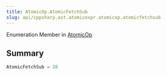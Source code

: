 ```yaml
---
title: AtomicOp.AtomicFetchSub
slug: api/cppsharp.ast.atomicexpr.atomicop.atomicfetchsub
---
```

Enumeration Member in [AtomicOp](/api/cppsharp/ast/atomicexpr/atomicop)

## Summary



```csharp
AtomicFetchSub = 20
```

